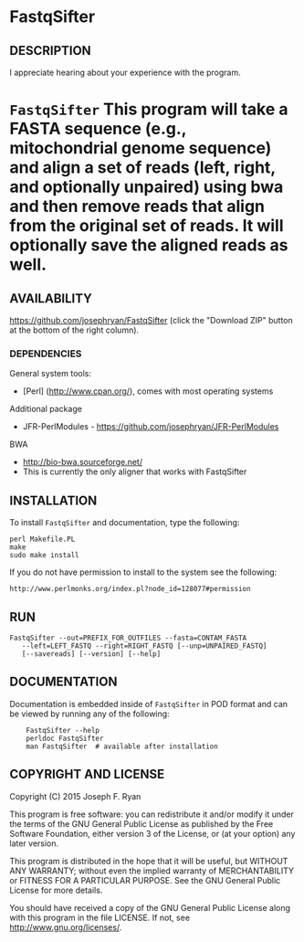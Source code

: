 # FastqSifter

## DESCRIPTION

I appreciate hearing about your experience with the program.

`FastqSifter` This program will take a FASTA sequence (e.g., mitochondrial genome sequence) and align a set of reads (left, right, and optionally unpaired) using bwa and then remove reads that align from the original set of reads.  It will optionally save the aligned reads as well.
=======
## AVAILABILITY

https://github.com/josephryan/FastqSifter (click the "Download ZIP" button at the bottom of the right column).

### DEPENDENCIES

General system tools:
- [Perl] (http://www.cpan.org/), comes with most operating systems

Additional package
- JFR-PerlModules  - https://github.com/josephryan/JFR-PerlModules

BWA
- http://bio-bwa.sourceforge.net/
- This is currently the only aligner that works with FastqSifter

## INSTALLATION

To install `FastqSifter` and documentation, type the following:

    perl Makefile.PL
    make
    sudo make install

If you do not have permission to install to the system see the following:

    http://www.perlmonks.org/index.pl?node_id=128077#permission

## RUN

    FastqSifter --out=PREFIX_FOR_OUTFILES --fasta=CONTAM_FASTA
       --left=LEFT_FASTQ --right=RIGHT_FASTQ [--unp=UNPAIRED_FASTQ]
       [--savereads] [--version] [--help]

## DOCUMENTATION

Documentation is embedded inside of `FastqSifter` in POD format and
can be viewed by running any of the following:

        FastqSifter --help
        perldoc FastqSifter
        man FastqSifter  # available after installation

## COPYRIGHT AND LICENSE

Copyright (C) 2015 Joseph F. Ryan

This program is free software: you can redistribute it and/or modify
it under the terms of the GNU General Public License as published by
the Free Software Foundation, either version 3 of the License, or
(at your option) any later version.

This program is distributed in the hope that it will be useful,
but WITHOUT ANY WARRANTY; without even the implied warranty of
MERCHANTABILITY or FITNESS FOR A PARTICULAR PURPOSE.  See the
GNU General Public License for more details.

You should have received a copy of the GNU General Public License
along with this program in the file LICENSE.  If not, see
http://www.gnu.org/licenses/.
